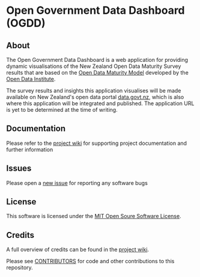 # Open Government Data Dashboard (OGDD)

## About

The Open Government Data Dashboard is a web application for providing dynamic visualisations of the New Zealand Open Data Maturity Survey results that are based on the [Open Data Maturity Model](https://theodi.org/article/open-data-maturity-model-2) developed by the [Open Data Institute](https://theodi.org).

The survey results and insights this application visualises will be made available on New Zealand's open data portal [data.govt.nz](//data.govt.nz), which is also where this application will be integrated and published. The application URL is yet to be determined at the time of writing.

## Documentation

Please refer to the [project wiki](../../wiki) for supporting project documentation and further information

## Issues

Please open a [new issue](../../issues/new) for reporting any software bugs

## License

This software is licensed under the [MIT Open Soure Software License](LICENSE).

## Credits

A full overview of credits can be found in the [project wiki](../../wiki/Credits).

Please see [CONTRIBUTORS](CONTRIBUTORS.md) for code and other contributions to this repository.
